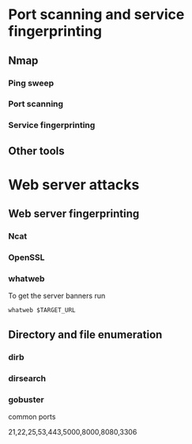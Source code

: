 # Port scanning and service fingerprinting

## Nmap

### Ping sweep

### Port scanning

### Service fingerprinting

## Other tools

# Web server attacks

## Web server fingerprinting

### Ncat

### OpenSSL

### whatweb

To get the server banners run

```shell
whatweb $TARGET_URL
```

## Directory and file enumeration

### dirb

### dirsearch

### gobuster




common ports 

21,22,25,53,443,5000,8000,8080,3306